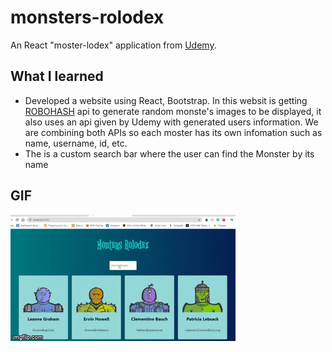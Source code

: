 # monsters-rolodex
An React "moster-lodex" application from [Udemy](https://www.udemy.com/course/complete-react-developer-zero-to-mastery/).

## What I learned
* Developed a website using React, Bootstrap. In this websit is getting [ROBOHASH](https://robohash.org/) api to generate random monste's images to be displayed, it also uses an api given by Udemy with generated users information. We are combining both APIs so each moster has its own infomation such as name, username, id, etc.
* The is a custom search bar where the user can find the Monster by its name

## GIF
![](src/assets/application.gif)

